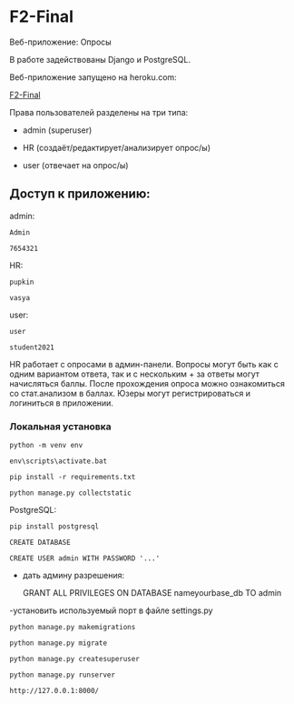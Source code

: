 # F2-Final

Веб-приложение: Опросы

В работе задействованы Django и PostgreSQL.

Веб-приложение запущено на heroku.com:

[F2-Final](https://finaljob2021.herokuapp.com/)

Права пользователей разделены на три типа:

 - admin   (superuser)

 - HR      (создаёт/редактирует/анализирует опрос/ы)

 - user    (отвечает на опрос/ы)

## Доступ к приложению:

admin:

    Admin

    7654321

HR:

    pupkin

    vasya

user:

    user

    student2021


HR работает с опросами в админ-панели. Вопросы могут быть как с одним вариантом ответа, так и с нескольким + за ответы могут начисляться баллы. После прохождения опроса можно ознакомиться со стат.анализом в баллах. Юзеры могут регистрироваться и логиниться в приложении.

### Локальная установка

    python -m venv env

    env\scripts\activate.bat

    pip install -r requirements.txt

    python manage.py collectstatic

PostgreSQL:

    pip install postgresql

    CREATE DATABASE 

    CREATE USER admin WITH PASSWORD '...'

- дать админу разрешения: 

    GRANT ALL PRIVILEGES ON DATABASE nameyourbase_db TO admin

-установить используемый порт в файле settings.py

    python manage.py makemigrations

    python manage.py migrate

    python manage.py createsuperuser
    
    python manage.py runserver
    
    http://127.0.0.1:8000/